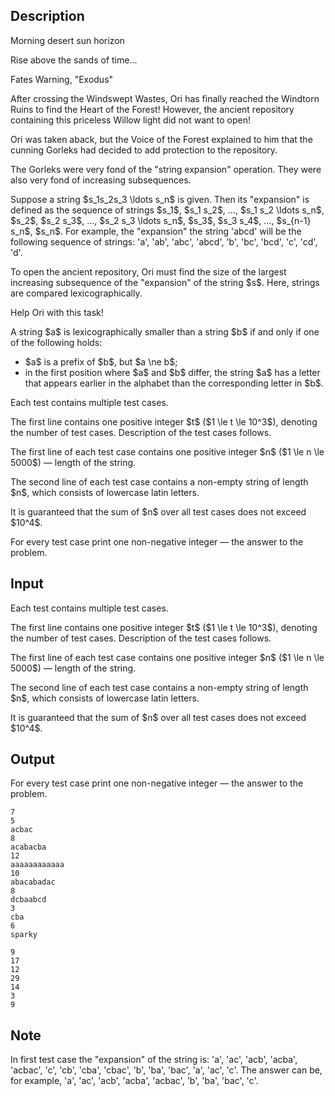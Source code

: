 ## Description

<div><div class="epigraph"><div class="epigraph-text"><span class="tex-font-size-small"> Morning desert sun horizon<p>Rise above the sands of time...</p></span></div><div class="epigraph-source"><span class="tex-font-size-small">Fates Warning, "Exodus"</span></div></div><p>After crossing the Windswept Wastes, Ori has finally reached the Windtorn Ruins to find the Heart of the Forest! However, the ancient repository containing this priceless Willow light did not want to open!</p><p>Ori was taken aback, but the Voice of the Forest explained to him that the cunning Gorleks had decided to add protection to the repository.</p><p>The Gorleks were very fond of the "string expansion" operation. They were also very fond of increasing subsequences.</p><p>Suppose a string $s_1s_2s_3 \ldots s_n$ is given. Then its "expansion" is defined as the sequence of strings $s_1$, $s_1 s_2$, ..., $s_1 s_2 \ldots s_n$, $s_2$, $s_2 s_3$, ..., $s_2 s_3 \ldots s_n$, $s_3$, $s_3 s_4$, ..., $s_{n-1} s_n$, $s_n$. For example, the "expansion" the string '<span class="tex-font-style-tt">abcd</span>' will be the following sequence of strings: '<span class="tex-font-style-tt">a</span>', '<span class="tex-font-style-tt">ab</span>', '<span class="tex-font-style-tt">abc</span>', '<span class="tex-font-style-tt">abcd</span>', '<span class="tex-font-style-tt">b</span>', '<span class="tex-font-style-tt">bc</span>', '<span class="tex-font-style-tt">bcd</span>', '<span class="tex-font-style-tt">c</span>', '<span class="tex-font-style-tt">cd</span>', '<span class="tex-font-style-tt">d</span>'. </p><p>To open the ancient repository, Ori must find the size of the largest increasing subsequence of the "expansion" of the string $s$. Here, strings are compared lexicographically.</p><p>Help Ori with this task!</p><p>A string $a$ is lexicographically smaller than a string $b$ if and only if one of the following holds:</p><ul><li> $a$ is a prefix of $b$, but $a \ne b$;</li><li> in the first position where $a$ and $b$ differ, the string $a$ has a letter that appears earlier in the alphabet than the corresponding letter in $b$.</li></ul></div><div class="input-specification"><p>Each test contains multiple test cases.</p><p>The first line contains one positive integer $t$ ($1 \le t \le 10^3$), denoting the number of test cases. Description of the test cases follows.</p><p>The first line of each test case contains one positive integer $n$ ($1 \le n \le 5000$)&nbsp;— length of the string.</p><p>The second line of each test case contains a non-empty string of length $n$, which consists of lowercase latin letters.</p><p>It is guaranteed that the sum of $n$ over all test cases does not exceed $10^4$.</p></div><div class="output-specification"><p>For every test case print one non-negative integer&nbsp;— the answer to the problem.</p></div>

## Input

<p>Each test contains multiple test cases.</p><p>The first line contains one positive integer $t$ ($1 \le t \le 10^3$), denoting the number of test cases. Description of the test cases follows.</p><p>The first line of each test case contains one positive integer $n$ ($1 \le n \le 5000$)&nbsp;— length of the string.</p><p>The second line of each test case contains a non-empty string of length $n$, which consists of lowercase latin letters.</p><p>It is guaranteed that the sum of $n$ over all test cases does not exceed $10^4$.</p>

## Output

<p>For every test case print one non-negative integer&nbsp;— the answer to the problem.</p>





```input1
7
5
acbac
8
acabacba
12
aaaaaaaaaaaa
10
abacabadac
8
dcbaabcd
3
cba
6
sparky
```




```output1
9
17
12
29
14
3
9
```



## Note

<p>In first test case the "expansion" of the string is: '<span class="tex-font-style-tt">a</span>', '<span class="tex-font-style-tt">ac</span>', '<span class="tex-font-style-tt">acb</span>', '<span class="tex-font-style-tt">acba</span>', '<span class="tex-font-style-tt">acbac</span>', '<span class="tex-font-style-tt">c</span>', '<span class="tex-font-style-tt">cb</span>', '<span class="tex-font-style-tt">cba</span>', '<span class="tex-font-style-tt">cbac</span>', '<span class="tex-font-style-tt">b</span>', '<span class="tex-font-style-tt">ba</span>', '<span class="tex-font-style-tt">bac</span>', '<span class="tex-font-style-tt">a</span>', '<span class="tex-font-style-tt">ac</span>', '<span class="tex-font-style-tt">c</span>'. The answer can be, for example, '<span class="tex-font-style-tt">a</span>', '<span class="tex-font-style-tt">ac</span>', '<span class="tex-font-style-tt">acb</span>', '<span class="tex-font-style-tt">acba</span>', '<span class="tex-font-style-tt">acbac</span>', '<span class="tex-font-style-tt">b</span>', '<span class="tex-font-style-tt">ba</span>', '<span class="tex-font-style-tt">bac</span>', '<span class="tex-font-style-tt">c</span>'.</p>

